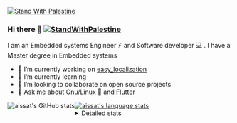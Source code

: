 [![Stand With Palestine](https://raw.githubusercontent.com/TheBSD/StandWithPalestine/main/banner-no-action.svg)](https://thebsd.github.io/StandWithPalestine)
### Hi there 👋   [![StandWithPalestine](https://raw.githubusercontent.com/TheBSD/StandWithPalestine/main/badges/StandWithPalestine.svg)](https://github.com/TheBSD/StandWithPalestine/blob/main/docs/README.md)

I am an Embedded systems Engineer ⚡️ and Software developer 💻 . I have a Master degree in Embedded systems
- 🔭 I’m currently working on [easy_localization](https://pub.dev/packages/easy_localization)
- 🌱 I’m currently learning 
- 👯 I’m looking to collaborate on open source projects
- 💬 Ask me about  Gnu/Linux 🐧 and [Flutter](https://flutter.dev) 

<a href="https://profile-summary-for-github.com/user/aissat">
  <img align="left" height="170px" src="https://github-readme-stats.vercel.app/api?username=aissat&show_icons=true&line_height=27&count_private=true&include_all_commits=true" alt="aissat's GitHub stats"/>
  <img src="https://github-readme-stats.vercel.app/api/top-langs/?username=aissat&hide_langs_below=5&layout=compact" alt="aissat's language stats"/>
</a>

<details>
<summary>Detailed stats</summary>
 

### 🧐 Waka Stats

<!--START_SECTION:waka-->
![Code Time](http://img.shields.io/badge/Code%20Time-6%2C063%20hrs%2019%20mins-blue)

![Profile Views](http://img.shields.io/badge/Profile%20Views-0-blue)

![Lines of code](https://img.shields.io/badge/From%20Hello%20World%20I%27ve%20Written-2.1%20million%20lines%20of%20code-blue)

**🐱 My GitHub Data** 

> 📦 121.4 kB Used in GitHub's Storage 
 > 
> 🏆 18 Contributions in the Year 2024
 > 
> 💼 Opted to Hire
 > 
> 📜 169 Public Repositories 
 > 
> 🔑 26 Private Repositories 
 > 
**I'm a Night 🦉** 

```text
🌞 Morning                589 commits         ██░░░░░░░░░░░░░░░░░░░░░░░   08.25 % 
🌆 Daytime                1146 commits        ████░░░░░░░░░░░░░░░░░░░░░   16.05 % 
🌃 Evening                2985 commits        ██████████░░░░░░░░░░░░░░░   41.82 % 
🌙 Night                  2418 commits        ████████░░░░░░░░░░░░░░░░░   33.88 % 
```
📅 **I'm Most Productive on Thursday** 

```text
Monday                   667 commits         ██░░░░░░░░░░░░░░░░░░░░░░░   09.34 % 
Tuesday                  1065 commits        ████░░░░░░░░░░░░░░░░░░░░░   14.92 % 
Wednesday                836 commits         ███░░░░░░░░░░░░░░░░░░░░░░   11.71 % 
Thursday                 1412 commits        █████░░░░░░░░░░░░░░░░░░░░   19.78 % 
Friday                   1292 commits        █████░░░░░░░░░░░░░░░░░░░░   18.10 % 
Saturday                 1181 commits        ████░░░░░░░░░░░░░░░░░░░░░   16.55 % 
Sunday                   685 commits         ██░░░░░░░░░░░░░░░░░░░░░░░   09.60 % 
```


📊 **This Week I Spent My Time On** 

```text
🕑︎ Time Zone: Africa/Algiers

💬 Programming Languages: 
Prisma                   50 mins             ███████░░░░░░░░░░░░░░░░░░   28.53 % 
SQL                      47 mins             ███████░░░░░░░░░░░░░░░░░░   26.85 % 
Dart                     43 mins             ██████░░░░░░░░░░░░░░░░░░░   24.52 % 
Python                   15 mins             ██░░░░░░░░░░░░░░░░░░░░░░░   08.52 % 
YAML                     8 mins              █░░░░░░░░░░░░░░░░░░░░░░░░   04.71 % 

🔥 Editors: 
VS Code                  2 hrs 57 mins       █████████████████████████   100.00 % 

💻 Operating System: 
Linux                    2 hrs 57 mins       █████████████████████████   100.00 % 
```

**I Mostly Code in Dart** 

```text
Dart                     31 repos            ████████░░░░░░░░░░░░░░░░░   31.96 % 
C++                      9 repos             ██░░░░░░░░░░░░░░░░░░░░░░░   09.28 % 
PHP                      7 repos             ██░░░░░░░░░░░░░░░░░░░░░░░   07.22 % 
C                        4 repos             █░░░░░░░░░░░░░░░░░░░░░░░░   04.12 % 
HTML                     2 repos             █░░░░░░░░░░░░░░░░░░░░░░░░   02.06 % 
```



**Timeline**

![Lines of Code chart](https://raw.githubusercontent.com/aissat/aissat/master/assets/bar_graph.png)


 Last Updated on 24/06/2024 01:04:06 UTC
<!--END_SECTION:waka-->

</details>
